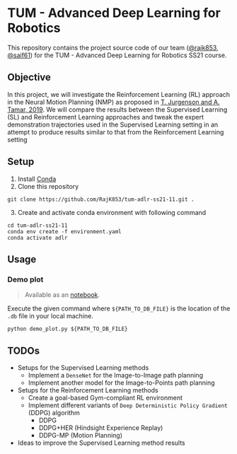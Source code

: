 # TUM - Advanced Deep Learning for Robotics
This repository contains the project source code of our team ([@rajk853](https://github.com/rajk853), [@saif61](https://github.com/saif61)) for the TUM - Advanced Deep Learning for Robotics SS21 course.

## Objective
In this project, we will investigate the Reinforcement Learning (RL) approach in the Neural Motion Planning (NMP) as proposed in [T. Jurgenson and A. Tamar, 2019](https://arxiv.org/abs/1906.00214). We will compare the results between the Supervised Learning (SL) and Reinforcement Learning approaches and tweak the expert demonstration trajectories used in the Supervised Learning setting in an attempt to produce results similar to that from the Reinforcement Learning setting 

## Setup
1. Install [Conda](https://docs.anaconda.com/anaconda/install/linux/)
2. Clone this repository
```shell
git clone https://github.com/RajK853/tum-adlr-ss21-11.git .
```
3. Create and activate conda environment with following command  
```shell
cd tum-adlr-ss21-11
conda env create -f environment.yaml
conda activate adlr
```

## Usage

### Demo plot
> Available as an [notebook](\notebook).

Execute the given command where `${PATH_TO_DB_FILE}` is the location of the `.db` file in your local machine.
```shell
python demo_plot.py ${PATH_TO_DB_FILE}
```

## TODOs
- Setups for the Supervised Learning methods
  - Implement a `DenseNet` for the Image-to-Image path planning
  - Implement another model for the Image-to-Points path planning
- Setups for the Reinforcement Learning methods
  - Create a goal-based Gym-compliant RL environment  
  - Implement different variants of `Deep Deterministic Policy Gradient` (DDPG) algorithm
    - DDPG
    - DDPG+HER (Hindsight Experience Replay)
    - DDPG-MP (Motion Planning)
- Ideas to improve the Supervised Learning method results 
